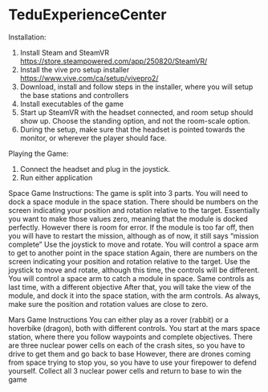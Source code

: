 # TeduExperienceCenter

Installation:
1. Install Steam and SteamVR
https://store.steampowered.com/app/250820/SteamVR/
2. Install the vive pro setup installer
https://www.vive.com/ca/setup/vivepro2/
3. Download, install and follow steps in the installer, where you will setup the base stations and controllers
4. Install executables of the game
5. Start up SteamVR with the headset connected, and room setup should show up. Choose the standing option, and not the room-scale option.
6. During the setup, make sure that the headset is pointed towards the monitor, or wherever the player should face. 

Playing the Game:
1. Connect the headset and plug in the joystick. 
2. Run either application

Space Game Instructions:
The game is split into 3 parts.
You will need to dock a space module in the space station.
There should be numbers on the screen indicating your position and rotation relative to the target. Essentially you want to make those values zero, meaning that the module is docked perfectly. However there is room for error. 
If the module is too far off, then you will have to restart the mission, although as of now, it still says “mission complete”
Use the joystick to move and rotate.
You will control a space arm to get to another point in the space station
Again, there are numbers on the screen indicating your position and rotation relative to the target. 
Use the joystick to move and rotate, although this time, the controls will be different.
You will control a space arm to catch a module in space. 
Same controls as last time, with a different objective
After that, you will take the view of the module, and dock it into the space station, with the arm controls.
As always, make sure the position and rotation values are close to zero.

Mars Game Instructions
You can either play as a rover (rabbit) or a hoverbike (dragon), both with different controls.
You start at the mars space station, where there you follow waypoints and complete objectives.
There are three nuclear power cells on each of the crash sites, so you have to drive to get them and go back to base
However, there are drones coming from space trying to stop you, so you have to use your firepower to defend yourself.
Collect all 3 nuclear power cells and return to base to win the game
